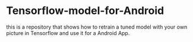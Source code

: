 # Tensorflow-model-for-Android
this is a repository that shows how to retrain a tuned model with your own picture in Tensorflow and use it for a Android App.
